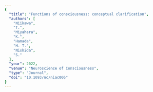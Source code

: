```yaml
---
{
  "title": "Functions of consciousness: conceptual clarification",
  "authors": [
    "Niikawa",
    "T.",
    "Miyahara",
    "K.",
    "Hamada",
    "H. T.",
    "Nishida",
    "S."
  ],
  "year": 2022,
  "venue": "Neuroscience of Consciousness",
  "type": "Journal",
  "doi": "10.1093/nc/niac006"
}
---
```

